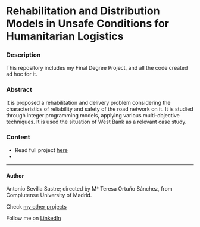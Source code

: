 # Rehabilitation and Distribution Models in Unsafe Conditions for Humanitarian Logistics

### Description
This repository includes my Final Degree Project, and all the code created ad hoc for it.

### Abstract
It is proposed a rehabilitation and delivery problem considering the characteristics of reliability and safety of the road network on it.
It is studied through integer programming models, applying various multi-objective techniques.
It is used the situation of West Bank as a relevant case study.

### Content
- Read full project [here](https://github.com/asevillasastre/UCM-Rehabilitation-and-Distribution-Models/blob/main/TFG-Antonio-Sevila-Sastre.pdf)
- 

-------------------------------------------------------------------------------

#### Author
Antonio Sevilla Sastre; directed by Mᵃ Teresa Ortuño Sánchez, from Complutense University of Madrid.

Check [my other projects](https://github.com/asevillasastre)

Follow me on [LinkedIn](https://www.linkedin.com/in/asevillasastre/)
